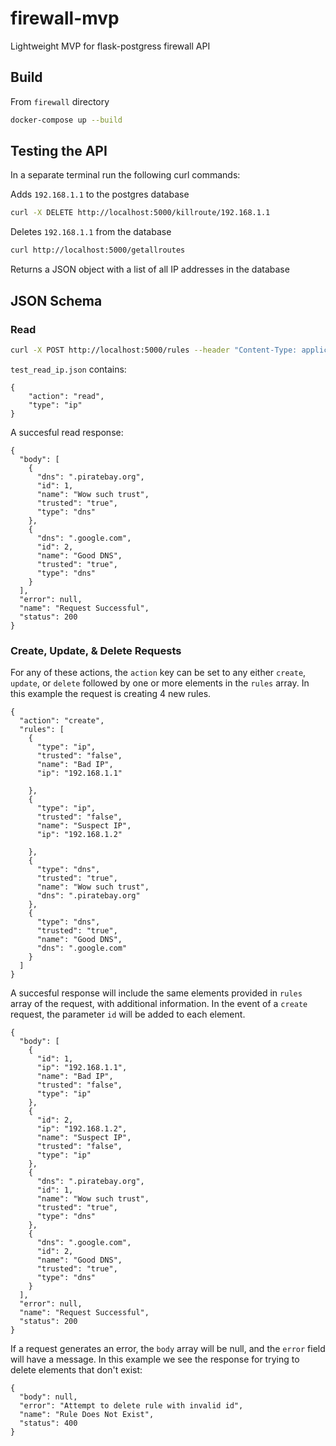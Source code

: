 # firewall-mvp

Lightweight MVP for flask-postgress firewall API


## Build

From `firewall` directory

```bash
docker-compose up --build
```

## Testing the API

In a separate terminal run the following curl commands:


Adds `192.168.1.1` to the postgres database

```bash
curl -X DELETE http://localhost:5000/killroute/192.168.1.1
```
Deletes `192.168.1.1` from the database

```bash
curl http://localhost:5000/getallroutes
```
Returns a JSON object with a list of all IP addresses in the database


## JSON Schema

### Read

```bash
curl -X POST http://localhost:5000/rules --header "Content-Type: application/json" --data @test_read_ip.json
```

`test_read_ip.json` contains:
```
{
	"action": "read",
	"type": "ip"
}
```

A succesful read response:
```
{
  "body": [
    {
      "dns": ".piratebay.org",
      "id": 1,
      "name": "Wow such trust",
      "trusted": "true",
      "type": "dns"
    },
    {
      "dns": ".google.com",
      "id": 2,
      "name": "Good DNS",
      "trusted": "true",
      "type": "dns"
    }
  ],
  "error": null,
  "name": "Request Successful",
  "status": 200
}
```

### Create, Update, & Delete Requests

For any of these actions, the `action` key can be set to any either `create`, `update`, or `delete` followed by 
one or more elements in the `rules` array. In this example the request is creating 4 new rules.

```
{
  "action": "create",
  "rules": [
    {
      "type": "ip",
      "trusted": "false",
      "name": "Bad IP",
      "ip": "192.168.1.1" 

    },
    {
      "type": "ip",
      "trusted": "false",
      "name": "Suspect IP",
      "ip": "192.168.1.2" 

    },
    {
      "type": "dns",
      "trusted": "true",
      "name": "Wow such trust",
      "dns": ".piratebay.org"
    },
    {
      "type": "dns",
      "trusted": "true",
      "name": "Good DNS",
      "dns": ".google.com"
    }
  ]
}
```

A succesful response will include the same elements provided in `rules` array of the request, with additional information.
In the event of a `create` request, the parameter `id` will be added to each element.
```
{
  "body": [
    {
      "id": 1,
      "ip": "192.168.1.1",
      "name": "Bad IP",
      "trusted": "false",
      "type": "ip"
    },
    {
      "id": 2,
      "ip": "192.168.1.2",
      "name": "Suspect IP",
      "trusted": "false",
      "type": "ip"
    },
    {
      "dns": ".piratebay.org",
      "id": 1,
      "name": "Wow such trust",
      "trusted": "true",
      "type": "dns"
    },
    {
      "dns": ".google.com",
      "id": 2,
      "name": "Good DNS",
      "trusted": "true",
      "type": "dns"
    }
  ],
  "error": null,
  "name": "Request Successful",
  "status": 200
}
```

If a request generates an error, the `body` array will be null, and the `error` field will have a message.
In this example we see the response for trying to delete elements that don't exist:
```
{
  "body": null,
  "error": "Attempt to delete rule with invalid id",
  "name": "Rule Does Not Exist",
  "status": 400
}
```
